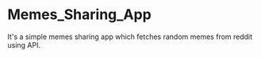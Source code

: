 # Memes_Sharing_App
It's a simple memes sharing app which fetches random memes from reddit using API.
